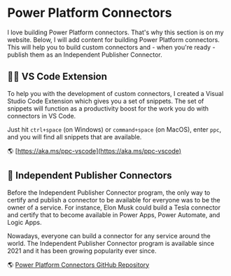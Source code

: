 # Power Platform Connectors

I love building Power Platform connectors. That's why this section is on my website. Below, I will add content for building Power Platform connectors. This will help you to build custom connectors and - when you're ready - publish them as an Independent Publisher Connector.

## 👨‍💻 VS Code Extension

To help you with the development of custom connectors, I created a Visual Studio Code Extension which gives you a set of snippets. The set of snippets will function as a productivity boost for the work you do with connectors in VS Code.

Just hit `ctrl+space` (on Windows) or `command+space` (on MacOS), enter `ppc`, and you will find all snippets that are available.

🌎 [https://aka.ms/ppc-vscode](https://aka.ms/ppc-vscode)

## 🔗 Independent Publisher Connectors

Before the Independent Publisher Connector program, the only way to certify and publish a connector to be available for everyone was to be the owner of a service. For instance, Elon Musk could build a Tesla connector and certify that to become available in Power Apps, Power Automate, and Logic Apps.

Nowadays, everyone can build a connector for any service around the world. The Independent Publisher Connector program is available since 2021 and it has been growing popularity ever since.

🌎 [Power Platform Connectors GitHub Repository](https://aka.ms/ipconnectors)
